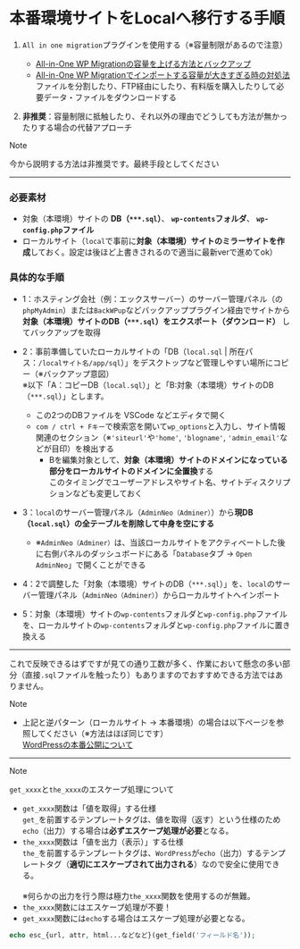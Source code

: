 # 本番環境サイトをLocalへ移行する手順

1. `All in one migration`プラグインを使用する（※容量制限があるので注意）
   - [All-in-One WP Migrationの容量を上げる方法とバックアップ](https://www.caliberelectronics.com/all-in-one-wp-migration/)
   - [All-in-One WP Migrationでインポートする容量が大きすぎる時の対処法](https://wapufure.com/wordpress-all-in-one-wp-migration-import-large/)<br>
   ファイルを分割したり、FTP経由にしたり、有料版を購入したりして必要データ・ファイルをダウンロードする

2. **非推奨**：容量制限に抵触したり、それ以外の理由でどうしても方法が無かったりする場合の代替アプローチ

> [!NOTE]
> 今から説明する方法は非推奨です。最終手段としてください

---

### 必要素材
- 対象（本環境）サイトの **DB（`***.sql`）**、 **`wp-contents`フォルダ**、 **`wp-config.php`ファイル**
- ローカルサイト（`local`で事前に**対象（本環境）サイトのミラーサイトを作成**しておく。設定は後ほど上書きされるので適当に最新verで進めてok）

### 具体的な手順
- 1：ホスティング会社（例：エックスサーバー）のサーバー管理パネル（の`phpMyAdmin`）または`BackWPup`などバックアッププラグイン経由でサイトから **対象（本環境）サイトのDB（`***.sql`）をエクスポート（ダウンロード）** してバックアップを取得

- 2：事前準備していたローカルサイトの「DB（`local.sql` | 所在パス：`/localサイト名/app/sql`）」をデスクトップなど管理しやすい場所にコピー（※バックアップ意図）<br>
※以下「A：コピーDB（`local.sql`）」と「B:対象（本環境）サイトのDB（`***.sql`）」とします。
   - この2つのDBファイルを VSCode などエディタで開く
   - `com / ctrl + Fキー`で検索窓を開いて`wp_options`と入力し、サイト情報関連のセクション（※`'siteurl'`や`'home'`, `'blogname'`, `'admin_email'`などが目印）を検出する
      - Bを編集対象として、**対象（本環境）サイトのドメインになっている部分をローカルサイトのドメインに全置換**する<br>
      このタイミングでユーザーアドレスやサイト名、サイトディスクリプションなども変更しておく

- 3：`local`のサーバー管理パネル（`AdminNeo（Adminer）`）から**現DB（`local.sql`）の全テーブルを削除して中身を空にする**
  - ※`AdminNeo（Adminer）`は、当該ローカルサイトをアクティベートした後に右側パネルのダッシュボードにある「`Database`タブ -> `Open AdminNeo`」で開くことができる

- 4：2で調整した「対象（本環境）サイトのDB（`***.sql`）」を、`local`のサーバー管理パネル（`AdminNeo（Adminer）`）からローカルサイトへインポート

- 5：対象（本環境）サイトの`wp-contents`フォルダと`wp-config.php`ファイルを、ローカルサイトの`wp-contents`フォルダと`wp-config.php`ファイルに置き換える

---

これで反映できるはずですが見ての通り工数が多く、作業において懸念の多い部分（直接`.sql`ファイルを触ったり）もありますのでおすすめできる方法ではありません。

> [!NOTE]
> - 上記と逆パターン（ローカルサイト -> 本番環境）の場合は以下ページを参照してください（※方法はほぼ同じです）<br>
> [WordPressの本番公開について](https://qiita.com/zima_web05/questions/e6e19b04aca498612f36#answer-d12266321a556e5882a1)

---

> [!NOTE]
> `get_xxxx`と`the_xxxx`のエスケープ処理について
> - `get_xxxx`関数は「値を取得」する仕様<br>
>   `get_`を前置するテンプレートタグは、値を取得（返す）という仕様のため`echo`（出力）する場合は**必ずエスケープ処理が必要**となる。
> - `the_xxxx`関数は「値を出力（表示）」する仕様<br>
>   `the_`を前置するテンプレートタグは、`WordPress`が`echo`（出力）するテンプレートタグ（**適切にエスケープされて出力される**）なので安全に使用できる。<br><br>
> ※何らかの出力を行う際は極力`the_xxxx`関数を使用するのが無難。
> - `the_xxxx`関数にはエスケープ処理が不要！
> - `get_xxxx`関数には`echo`する場合はエスケープ処理が必要となる。
> ```php
> echo esc_{url, attr, html...などなど}(get_field('フィールド名'));
> ```
